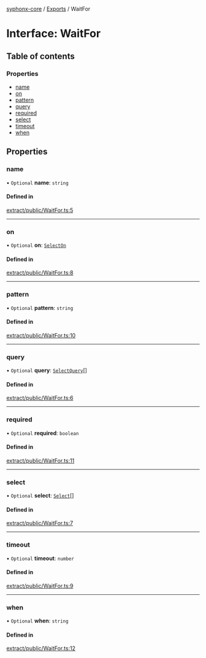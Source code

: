 [syphonx-core](../README.md) / [Exports](../modules.md) / WaitFor

# Interface: WaitFor

## Table of contents

### Properties

- [name](WaitFor.md#name)
- [on](WaitFor.md#on)
- [pattern](WaitFor.md#pattern)
- [query](WaitFor.md#query)
- [required](WaitFor.md#required)
- [select](WaitFor.md#select)
- [timeout](WaitFor.md#timeout)
- [when](WaitFor.md#when)

## Properties

### name

• `Optional` **name**: `string`

#### Defined in

[extract/public/WaitFor.ts:5](https://github.com/dtempx/syphonx-core/blob/6f11d82/extract/public/WaitFor.ts#L5)

___

### on

• `Optional` **on**: [`SelectOn`](../modules.md#selecton)

#### Defined in

[extract/public/WaitFor.ts:8](https://github.com/dtempx/syphonx-core/blob/6f11d82/extract/public/WaitFor.ts#L8)

___

### pattern

• `Optional` **pattern**: `string`

#### Defined in

[extract/public/WaitFor.ts:10](https://github.com/dtempx/syphonx-core/blob/6f11d82/extract/public/WaitFor.ts#L10)

___

### query

• `Optional` **query**: [`SelectQuery`](../modules.md#selectquery)[]

#### Defined in

[extract/public/WaitFor.ts:6](https://github.com/dtempx/syphonx-core/blob/6f11d82/extract/public/WaitFor.ts#L6)

___

### required

• `Optional` **required**: `boolean`

#### Defined in

[extract/public/WaitFor.ts:11](https://github.com/dtempx/syphonx-core/blob/6f11d82/extract/public/WaitFor.ts#L11)

___

### select

• `Optional` **select**: [`Select`](Select.md)[]

#### Defined in

[extract/public/WaitFor.ts:7](https://github.com/dtempx/syphonx-core/blob/6f11d82/extract/public/WaitFor.ts#L7)

___

### timeout

• `Optional` **timeout**: `number`

#### Defined in

[extract/public/WaitFor.ts:9](https://github.com/dtempx/syphonx-core/blob/6f11d82/extract/public/WaitFor.ts#L9)

___

### when

• `Optional` **when**: `string`

#### Defined in

[extract/public/WaitFor.ts:12](https://github.com/dtempx/syphonx-core/blob/6f11d82/extract/public/WaitFor.ts#L12)
